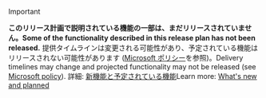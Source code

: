 > [!IMPORTANT]
> <span data-ttu-id="d47e9-101">**このリリース計画で説明されている機能の一部は、まだリリースされていません。**</span><span class="sxs-lookup"><span data-stu-id="d47e9-101">**Some of the functionality described in this release plan has not been released.**</span></span> <span data-ttu-id="d47e9-102">提供タイムラインは変更される可能性があり、予定されている機能はリリースされない可能性があります ([Microsoft ポリシー](https://go.microsoft.com/fwlink/p/?linkid=2007332)を参照)。</span><span class="sxs-lookup"><span data-stu-id="d47e9-102">Delivery timelines may change and projected functionality may not be released (see [Microsoft policy](https://go.microsoft.com/fwlink/p/?linkid=2007332)).</span></span> <span data-ttu-id="d47e9-103">詳細: [新機能と予定されている機能](/dynamics365-release-plan/2020wave1/dynamics365-sales/planned-features)</span><span class="sxs-lookup"><span data-stu-id="d47e9-103">Learn more: [What's new and planned](/dynamics365-release-plan/2020wave1/dynamics365-sales/planned-features)</span></span> 
